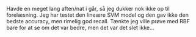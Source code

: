 Havde en meget lang aften/nat i går, så jeg dukker nok ikke op til forelæsning.
Jeg har testet den lineære SVM model og den gav ikke den bedste accuracy, men rimelig god recall. 
Tænkte jeg ville prøve med RBF bare for at se om det var bedre, men det var det slet ikke... 
